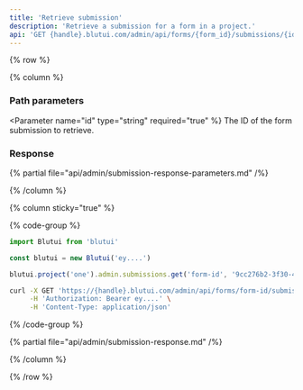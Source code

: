 ```yaml
---
title: 'Retrieve submission'
description: 'Retrieve a submission for a form in a project.'
api: 'GET {handle}.blutui.com/admin/api/forms/{form_id}/submissions/{id}'
---
```


{% row %}

{% column %}
### Path parameters

<Parameter name="id" type="string" required="true" %}
The ID of the form submission to retrieve.
</Parameter>

### Response

{% partial file="api/admin/submission-response-parameters.md" /%}

{% /column %}

{% column sticky="true" %}

{% code-group %}

```ts {% process=false filename="Node.js" %}
import Blutui from 'blutui'

const blutui = new Blutui('ey....')

blutui.project('one').admin.submissions.get('form-id', '9cc276b2-3f30-4332-bda4-f4d2abb21d08')
```

```bash {% process=false filename="cURL" %}
curl -X GET 'https://{handle}.blutui.com/admin/api/forms/form-id/submissions/9cc276b2-3f30-4332-bda4-f4d2abb21d08' \
     -H 'Authorization: Bearer ey....' \
     -H 'Content-Type: application/json'
```

{% /code-group %}

{% partial file="api/admin/submission-response.md" /%}

{% /column %}

{% /row %}

